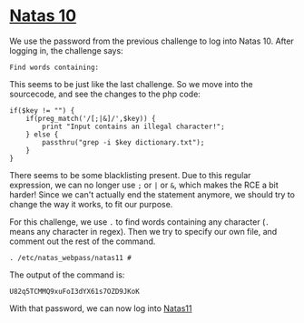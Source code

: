 # [Natas 10](http://overthewire.org/wargames/natas/natas10.html "Natas 10 Web Challenge Page")


We use the password from the previous challenge to log into Natas 10. After logging in, the challenge says:

`Find words containing:`

This seems to be just like the last challenge. So we move into the sourcecode, and see the changes to the php code:

```
if($key != "") {
    if(preg_match('/[;|&]/',$key)) {
        print "Input contains an illegal character!";
    } else {
        passthru("grep -i $key dictionary.txt");
    }
}
```

There seems to be some blacklisting present. Due to this regular expression, we can no longer use `;` or `|` or `&`, which makes the RCE a bit harder! Since we can't actually end the statement anymore, we should try to change the way it works, to fit our purpose. 

For this challenge, we use `.` to find words containing any character (`.` means any character in regex). Then we try to specify our own file, and comment out the rest of the command.

`. /etc/natas_webpass/natas11 #`

The output of the command is:

`U82q5TCMMQ9xuFoI3dYX61s7OZD9JKoK`

With that password, we can now log into [Natas11](https://github.com/ProDigySML/Security-Writeups/Natas/Natas11 "Natas 11")
